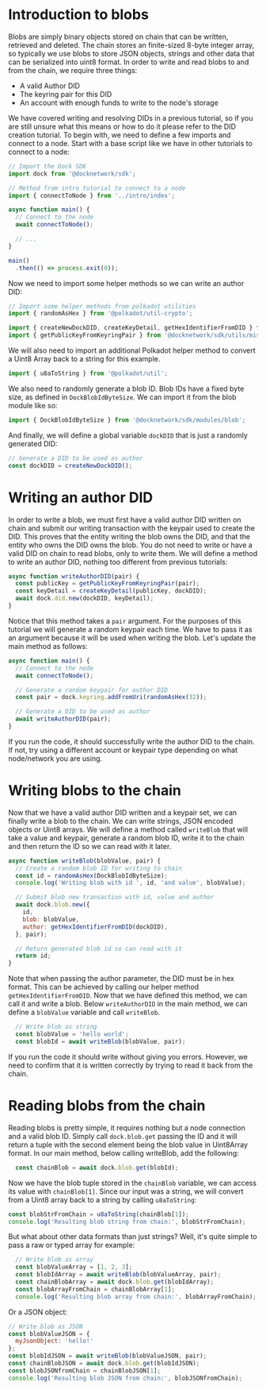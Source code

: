 # Introduction to blobs
Blobs are simply binary objects stored on chain that can be written, retrieved and deleted. The chain stores an finite-sized 8-byte integer array, so typically we use blobs to store JSON objects, strings and other data that can be serialized into uint8 format. In order to write and read blobs to and from the chain, we require three things:
- A valid Author DID
- The keyring pair for this DID
- An account with enough funds to write to the node's storage

We have covered writing and resolving DIDs in a previous tutorial, so if you are still unsure what this means or how to do it please refer to the DID creation tutorial. To begin with, we need to define a few imports and connect to a node. Start with a base script like we have in other tutorials to connect to a node:
```javascript
// Import the Dock SDK
import dock from '@docknetwork/sdk';

// Method from intro tutorial to connect to a node
import { connectToNode } from '../intro/index';

async function main() {
  // Connect to the node
  await connectToNode();

  // ...
}

main()
  .then(() => process.exit(0));
```

Now we need to import some helper methods so we can write an author DID:
```javascript
// Import some helper methods from polkadot utilities
import { randomAsHex } from '@polkadot/util-crypto';

import { createNewDockDID, createKeyDetail, getHexIdentifierFromDID } from '@docknetwork/sdk/utils/did';
import { getPublicKeyFromKeyringPair } from '@docknetwork/sdk/utils/misc';
```

We will also need to import an additional Polkadot helper method to convert a Uint8 Array back to a string for this example.
```javascript
import { u8aToString } from '@polkadot/util';
```

We also need to randomly generate a blob ID. Blob IDs have a fixed byte size, as defined in `DockBlobIdByteSize`. We can import it from the blob module like so:

```javascript
import { DockBlobIdByteSize } from '@docknetwork/sdk/modules/blob';
```

And finally, we will define a global variable `dockDID` that is just a randomly generated DID:
```javascript
// Generate a DID to be used as author
const dockDID = createNewDockDID();
```

# Writing an author DID
In order to write a blob, we must first have a valid author DID written on chain and submit our writing transaction with the keypair used to create the DID. This proves that the entity writing the blob owns the DID, and that the entity who owns the DID owns the blob. You do not need to write or have a valid DID on chain to read blobs, only to write them. We will define a method to write an author DID, nothing too different from previous tutorials:
```javascript
async function writeAuthorDID(pair) {
  const publicKey = getPublicKeyFromKeyringPair(pair);
  const keyDetail = createKeyDetail(publicKey, dockDID);
  await dock.did.new(dockDID, keyDetail);
}
```

Notice that this method takes a `pair` argument. For the purposes of this tutorial we will generate a random keypair each time. We have to pass it as an argument because it will be used when writing the blob. Let's update the main method as follows:
```javascript
async function main() {
  // Connect to the node
  await connectToNode();

  // Generate a random keypair for author DID
  const pair = dock.keyring.addFromUri(randomAsHex(32));

  // Generate a DID to be used as author
  await writeAuthorDID(pair);
}
```

If you run the code, it should successfully write the author DID to the chain. If not, try using a different account or keypair type depending on what node/network you are using.

# Writing blobs to the chain
Now that we have a valid author DID written and a keypair set, we can finally write a blob to the chain. We can write strings, JSON encoded objects or Uint8 arrays. We will define a method called `writeBlob` that will take a value and keypair, generate a random blob ID, write it to the chain and then return the ID so we can read with it later.
```javascript
async function writeBlob(blobValue, pair) {
  // Create a random blob ID for writing to chain
  const id = randomAsHex(DockBlobIdByteSize);
  console.log('Writing blob with id ', id, 'and value', blobValue);

  // Submit blob new transaction with id, value and author
  await dock.blob.new({
    id,
    blob: blobValue,
    author: getHexIdentifierFromDID(dockDID),
  }, pair);

  // Return generated blob id so can read with it
  return id;
}
```

Note that when passing the author parameter, the DID must be in hex format. This can be achieved by calling our helper method `getHexIdentifierFromDID`. Now that we have defined this method, we can call it and write a blob. Below `writeAuthorDID` in the main method, we can define a `blobValue` variable and call `writeBlob`.
```javascript
  // Write blob as string
  const blobValue = 'hello world';
  const blobId = await writeBlob(blobValue, pair);
```

If you run the code it should write without giving you errors. However, we need to confirm that it is written correctly by trying to read it back from the chain.

# Reading blobs from the chain
Reading blobs is pretty simple, it requires nothing but a node connection and a valid blob ID. Simply call `dock.blob.get` passing the ID and it will return a tuple with the second element being the blob value in Uint8Array format. In our main method, below calling writeBlob, add the following:
```javascript
  const chainBlob = await dock.blob.get(blobId);
```

Now we have the blob tuple stored in the `chainBlob` variable, we can access its value with `chainBlob[1]`. Since our input was a string, we will convert from a Uint8 array back to a string by calling `u8aToString`:
```javascript
const blobStrFromChain = u8aToString(chainBlob[1]);
console.log('Resulting blob string from chain:', blobStrFromChain);
```

But what about other data formats than just strings? Well, it's quite simple to pass a raw or typed array for example:
```javascript
  // Write blob as array
  const blobValueArray = [1, 2, 3];
  const blobIdArray = await writeBlob(blobValueArray, pair);
  const chainBlobArray = await dock.blob.get(blobIdArray);
  const blobArrayFromChain = chainBlobArray[1];
  console.log('Resulting blob array from chain:', blobArrayFromChain);
```

Or a JSON object:
```javascript
// Write blob as JSON
const blobValueJSON = {
  myJsonObject: 'hello!'
};
const blobIdJSON = await writeBlob(blobValueJSON, pair);
const chainBlobJSON = await dock.blob.get(blobIdJSON);
const blobJSONfromChain = chainBlobJSON[1];
console.log('Resulting blob JSON from chain:', blobJSONfromChain);
```
